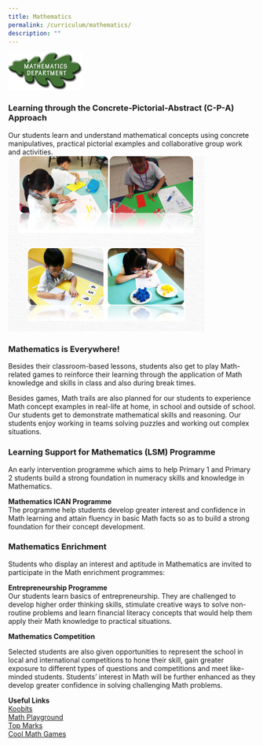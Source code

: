 ```yaml
---
title: Mathematics
permalink: /curriculum/mathematics/
description: ""
---
```

<img src="/images/math1.png" style="width:30%">

### Learning through the Concrete-Pictorial-Abstract (C-P-A) Approach

Our students learn and understand mathematical concepts using concrete manipulatives, practical pictorial examples and collaborative group work and activities.
<br>
<img src="/images/math2.png" 
         style="width:400px"
			/>
<br>


### **Mathematics is Everywhere!**

Besides their classroom-based lessons, students also get to play Math-related games to reinforce their learning through the application of Math knowledge and skills in class and also during break times.

  

Besides games, Math trails are also planned for our students to experience Math concept examples in real-life at home, in school and outside of school. Our students get to demonstrate mathematical skills and reasoning. Our students enjoy working in teams solving puzzles and working out complex situations.  

### Learning Support for Mathematics (LSM) Programme 
An early intervention programme which aims to help Primary 1 and Primary 2 students build a strong foundation in numeracy skills and knowledge in Mathematics. 

**Mathematics ICAN Programme**
<br>The programme help students develop greater interest and confidence in Math learning and attain fluency in basic Math facts so as to build a strong foundation for their concept development. 

  

### Mathematics Enrichment
Students who display an interest and aptitude in Mathematics are invited to participate in the Math enrichment programmes:

  

**Entrepreneurship Programme**   
Our students learn basics of entrepreneurship. They are challenged to develop higher order thinking skills, stimulate creative ways to solve non-routine problems and learn financial literacy concepts that would help them apply their Math knowledge to practical situations.   
  

**Mathematics Competition**  

Selected students are also given opportunities to represent the school in local and international competitions to hone their skill, gain greater exposure to different types of questions and competitions and meet like-minded students. Students’ interest in Math will be further enhanced as they develop greater confidence in solving challenging Math problems.  
  

**Useful Links**<br>
[Koobits](https://member.koobits.com/)<br>
[Math Playground](https://www.mathplayground.com/)<br>
[Top Marks](https://www.topmarks.co.uk/maths-games/daily10)  <br>
[Cool Math Games](https://www.coolmathgames.com/)